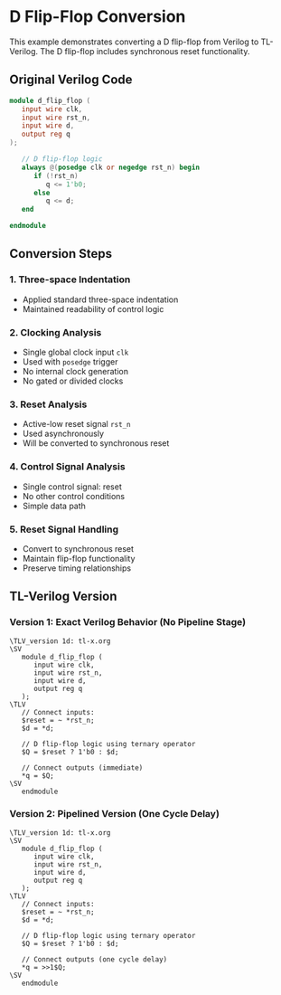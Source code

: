 # D Flip-Flop Conversion

This example demonstrates converting a D flip-flop from Verilog to TL-Verilog. The D flip-flop includes synchronous reset functionality.



## Original Verilog Code

```verilog
module d_flip_flop (
   input wire clk,
   input wire rst_n,
   input wire d,
   output reg q
);

   // D flip-flop logic
   always @(posedge clk or negedge rst_n) begin
      if (!rst_n)
         q <= 1'b0;
      else
         q <= d;
   end

endmodule
```

## Conversion Steps

### 1. Three-space Indentation
- Applied standard three-space indentation
- Maintained readability of control logic

### 2. Clocking Analysis
- Single global clock input `clk`
- Used with `posedge` trigger
- No internal clock generation
- No gated or divided clocks



### 3. Reset Analysis
- Active-low reset signal `rst_n`
- Used asynchronously
- Will be converted to synchronous reset


### 4. Control Signal Analysis
- Single control signal: reset
- No other control conditions
- Simple data path


### 5. Reset Signal Handling
- Convert to synchronous reset
- Maintain flip-flop functionality
- Preserve timing relationships



## TL-Verilog Version

### Version 1: Exact Verilog Behavior (No Pipeline Stage)
```tlv
\TLV_version 1d: tl-x.org
\SV
   module d_flip_flop (
      input wire clk,
      input wire rst_n,
      input wire d,
      output reg q
   );
\TLV
   // Connect inputs:
   $reset = ~ *rst_n;
   $d = *d;
   
   // D flip-flop logic using ternary operator
   $Q = $reset ? 1'b0 : $d;
   
   // Connect outputs (immediate)
   *q = $Q;
\SV
   endmodule
```

### Version 2: Pipelined Version (One Cycle Delay)
```tlv
\TLV_version 1d: tl-x.org
\SV
   module d_flip_flop (
      input wire clk,
      input wire rst_n,
      input wire d,
      output reg q
   );
\TLV
   // Connect inputs:
   $reset = ~ *rst_n;
   $d = *d;
   
   // D flip-flop logic using ternary operator
   $Q = $reset ? 1'b0 : $d;
   
   // Connect outputs (one cycle delay)
   *q = >>1$Q;
\SV
   endmodule
```

